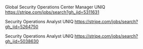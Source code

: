 Global Security Operations Center Manager UNIQ https://stripe.com/jobs/search?gh_jid=5311631

Security Operations Analyst UNIQ https://stripe.com/jobs/search?gh_jid=5264750

Security Operations Analyst UNIQ https://stripe.com/jobs/search?gh_jid=5038630


